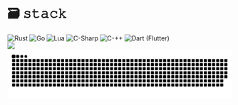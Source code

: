 # 🗃️ 𝚜𝚝𝚊𝚌𝚔
<div align="left">
  <img src="https://img.shields.io/badge/Rust-000000?style=plastic&logo=rust&logoColor=white" alt="Rust">
  <img src="https://img.shields.io/badge/Go-00ADD8?&style=plastic&logo=go&logoColor=white" alt="Go">
  <img src="https://img.shields.io/badge/Lua-2C2D72?style=plastic&logo=lua&logoColor=white" alt="Lua">
  <img src="https://img.shields.io/badge/C--Sharp-682876?style=plastic&logo=sharp&logoColor=white" alt="C-Sharp">
  <img src="https://img.shields.io/badge/C++-%2300599C.svg?style=plastic&logo=c%2B%2B&logoColor=white" alt="C-++">
  <img src="https://img.shields.io/badge/Dart-08589C?style=plastic&logo=flutter&logoColor=white" alt="Dart (Flutter)">
</div>

<img src="https://github-readme-stats.vercel.app/api?username=kietelmuis&theme=dark&hide_border=true">

<picture>
    <source media="(prefers-color-scheme: dark)" srcset="https://raw.githubusercontent.com/kietelmuis/kietelmuis/output/github-snake-dark.svg" />
    <img alt="github-snake" src="https://raw.githubusercontent.com/kietelmuis/kietelmuis/output/github-snake.svg" />
</picture>
